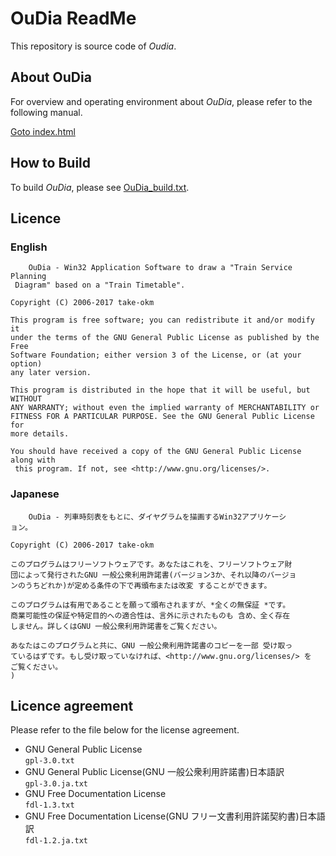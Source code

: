 # OuDia ReadMe

This repository is source code of *Oudia*.

## About OuDia

For overview and operating environment about *OuDia*, please refer to the following manual.  

[Goto index.html](docs\index.html)

## How to Build

To build *OuDia*, please see [OuDia_build.txt](DiagrmaEdit\OuDia_build.txt).

## Licence

### English

```
    OuDia - Win32 Application Software to draw a "Train Service Planning
 Diagram" based on a "Train Timetable".

Copyright (C) 2006-2017 take-okm

This program is free software; you can redistribute it and/or modify it 
under the terms of the GNU General Public License as published by the Free 
Software Foundation; either version 3 of the License, or (at your option) 
any later version. 

This program is distributed in the hope that it will be useful, but WITHOUT 
ANY WARRANTY; without even the implied warranty of MERCHANTABILITY or 
FITNESS FOR A PARTICULAR PURPOSE. See the GNU General Public License for 
more details. 

You should have received a copy of the GNU General Public License along with
 this program. If not, see <http://www.gnu.org/licenses/>.
```

### Japanese

``` 
    OuDia - 列車時刻表をもとに、ダイヤグラムを描画するWin32アプリケーシ
ョン。

Copyright (C) 2006-2017 take-okm 

このプログラムはフリーソフトウェアです。あなたはこれを、フリーソフトウェア財
団によって発行されたGNU 一般公衆利用許諾書(バージョン3か、それ以降のバージョ
ンのうちどれか)が定める条件の下で再頒布または改変 することができます。

このプログラムは有用であることを願って頒布されますが、*全くの無保証 *です。
商業可能性の保証や特定目的への適合性は、言外に示されたものも 含め、全く存在
しません。詳しくはGNU 一般公衆利用許諾書をご覧ください。

あなたはこのプログラムと共に、GNU 一般公衆利用許諾書のコピーを一部 受け取っ
ているはずです。もし受け取っていなければ、<http://www.gnu.org/licenses/> を
ご覧ください。
)
```

## Licence agreement

Please refer to the file below for the license agreement.

* GNU General Public License  
  `gpl-3.0.txt`
* GNU General Public License(GNU 一般公衆利用許諾書)日本語訳  
   `gpl-3.0.ja.txt`
* GNU Free Documentation License  
  `fdl-1.3.txt`
* GNU Free Documentation License(GNU フリー文書利用許諾契約書)日本語訳  
  `fdl-1.2.ja.txt`


